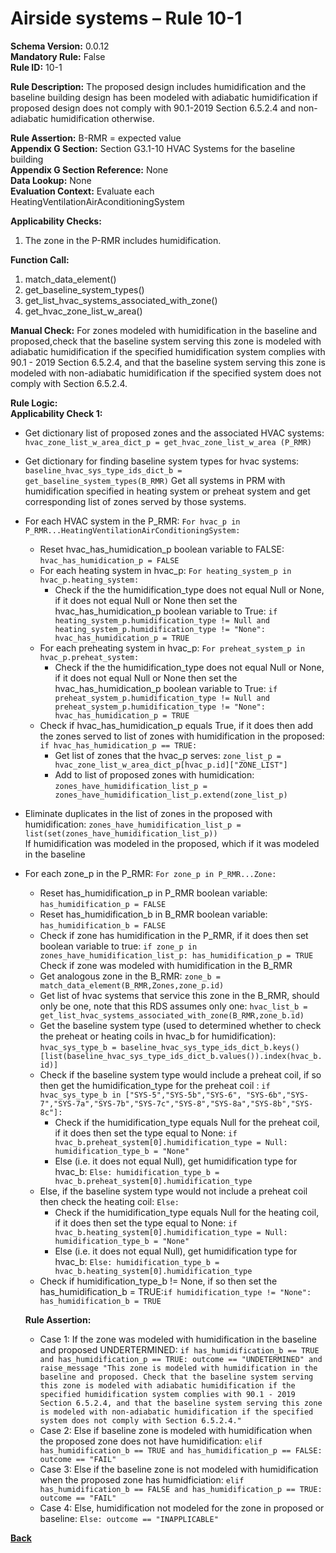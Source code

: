 # Airside systems – Rule 10-1  
**Schema Version:** 0.0.12  
**Mandatory Rule:** False    
**Rule ID:** 10-1  
 
**Rule Description:** The proposed design includes humidification and the baseline building design has been modeled with adiabatic humidification if proposed design does not comply with 90.1-2019 Section 6.5.2.4 and non-adiabatic humidification otherwise. 

**Rule Assertion:** B-RMR = expected value                                           
**Appendix G Section:** Section G3.1-10 HVAC Systems for the baseline building  
**Appendix G Section Reference:** None  
**Data Lookup:** None  
**Evaluation Context:** Evaluate each HeatingVentilationAirAconditioningSystem   

**Applicability Checks:** 

1. The zone in the P-RMR includes humidification.

**Function Call:** 

1. match_data_element()
2. get_baseline_system_types() 
3. get_list_hvac_systems_associated_with_zone()
4. get_hvac_zone_list_w_area()

**Manual Check:** For zones modeled with humidification in the baseline and proposed,check that the baseline system serving this zone is modeled with adiabatic humidification if the specified humidification system complies with 90.1 - 2019 Section 6.5.2.4, and that the baseline system serving this zone is modeled with non-adiabatic humidification if the specified system does not comply with Section 6.5.2.4. 
 
**Rule Logic:**  
**Applicability Check 1:** 
- Get dictionary list of proposed zones and the associated HVAC systems: `hvac_zone_list_w_area_dict_p = get_hvac_zone_list_w_area (P_RMR)`
- Get dictionary for finding baseline system types for hvac systems: `baseline_hvac_sys_type_ids_dict_b = get_baseline_system_types(B_RMR)`
Get all systems in PRM with humidification specified in heating system or preheat system and get corresponding list of zones served by those systems.
- For each HVAC system in the P_RMR: `For hvac_p in P_RMR...HeatingVentilationAirConditioningSystem:`  
    - Reset hvac_has_humidication_p boolean variable to FALSE: `hvac_has_humidication_p = FALSE`
    - For each heating system in hvac_p: `For heating_system_p in hvac_p.heating_system:`
        - Check if the the humidification_type does not equal Null or None, if it does not equal Null or None then set the hvac_has_humidication_p boolean variable to True: `if heating_system_p.humidification_type != Null and heating_system_p.humidification_type != "None": hvac_has_humidication_p = TRUE` 
    - For each preheating system in hvac_p: `For preheat_system_p in hvac_p.preheat_system:`
        - Check if the the humidification_type does not equal Null or None, if it does not equal Null or None then set the hvac_has_humidication_p boolean variable to True: `if preheat_system_p.humidification_type != Null and preheat_system_p.humidification_type != "None": hvac_has_humidication_p = TRUE`  
    - Check if hvac_has_humidication_p equals True, if it does then add the zones served to list of zones with humidification in the proposed: `if hvac_has_humidication_p == TRUE:`
        - Get list of zones that the hvac_p serves: `zone_list_p = hvac_zone_list_w_area_dict_p[hvac_p.id]["ZONE_LIST"]`
        - Add to list of proposed zones with humidication: `zones_have_humidification_list_p = zones_have_humidification_list_p.extend(zone_list_p)`
- Eliminate duplicates in the list of zones in the proposed with humidification: `zones_have_humidification_list_p = list(set(zones_have_humidification_list_p))`  
If humidification was modeled in the proposed, which if it was modeled in the baseline
- For each zone_p in the P_RMR: `For zone_p in P_RMR...Zone:`
    - Reset has_humidification_p in P_RMR boolean variable: `has_humidification_p = FALSE`
    - Reset has_humidification_b in B_RMR boolean variable: `has_humidification_b = FALSE`
    - Check if zone has humidification in the P_RMR, if it does then set boolean variable to true: `if zone_p in zones_have_humidification_list_p: has_humidification_p = TRUE`  
    Check if zone was modeled with humidification in the B_RMR 
    - Get analogous zone in the B_RMR: `zone_b = match_data_element(B_RMR,Zones,zone_p.id)`
    - Get list of hvac systems that service this zone in the B_RMR, should only be one, note that this RDS assumes only one: `hvac_list_b = get_list_hvac_systems_associated_with_zone(B_RMR,zone_b.id)`
    - Get the baseline system type (used to determined whether to check the preheat or heating coils in hvac_b for humidification): `hvac_sys_type_b = baseline_hvac_sys_type_ids_dict_b.keys()[list(baseline_hvac_sys_type_ids_dict_b.values()).index(hvac_b.id)]`
    - Check if the baseline system type would include a preheat coil, if so then get the humidification_type for the preheat coil : `if hvac_sys_type_b in ["SYS-5","SYS-5b","SYS-6", "SYS-6b","SYS-7","SYS-7a","SYS-7b","SYS-7c","SYS-8","SYS-8a","SYS-8b","SYS-8c"]:`
        - Check if the humidification_type equals Null for the preheat coil, if it does then set the type equal to None: `if hvac_b.preheat_system[0].humidification_type = Null: humidification_type_b = "None"`
        - Else (i.e. it does not equal Null), get humidification type for hvac_b: `Else: humidification_type_b = hvac_b.preheat_system[0].humidification_type`
    - Else, if the baseline system type would not include a preheat coil then check the heating coil: `Else:`
        - Check if the humidification_type equals Null for the heating coil, if it does then set the type equal to None: `if hvac_b.heating_system[0].humidification_type = Null: humidification_type_b = "None"`
        - Else (i.e. it does not equal Null), get humidification type for hvac_b: `Else: humidification_type_b = hvac_b.heating_system[0].humidification_type`
    - Check if humidification_type_b != None, if so then set the has_humidification_b = TRUE:`if humidification_type != "None": has_humidification_b = TRUE`
    
    **Rule Assertion:**
    - Case 1: If the zone was modeled with humidification in the baseline and proposed  UNDERTERMINED: `if has_humidification_b == TRUE and has_humidification_p == TRUE: outcome == "UNDETERMINED" and raise_message "This zone is modeled with humidification in the baseline and proposed. Check that the baseline system serving this zone is modeled with adiabatic humidification if the specified humidification system complies with 90.1 - 2019 Section 6.5.2.4, and that the baseline system serving this zone is modeled with non-adiabatic humidification if the specified system does not comply with Section 6.5.2.4."`  
    - Case 2: Else if baseline zone is modeled with humidification when the proposed zone does not have humidification: `elif has_humidification_b == TRUE and has_humidification_p == FALSE: outcome == "FAIL"`  
    - Case 3: Else if the baseline zone is not modeled with humidification when the proposed zone has humidficiation: `elif has_humidification_b == FALSE and has_humidification_p == TRUE: outcome == "FAIL"`  
    - Case 4: Else, humidification not modeled for the zone in proposed or baseline: `Else: outcome == "INAPPLICABLE"`  
    


 **[Back](../_toc.md)**
